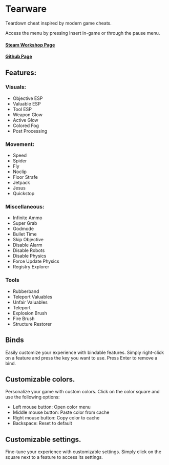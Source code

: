 # Tearware
Teardown cheat inspired by modern game cheats.
  

Access the menu by pressing Insert in-game or through the pause menu.

#### [Steam Workshop Page](https://steamcommunity.com/sharedfiles/filedetails/?id=2798126764) 
#### [Github Page](https://github.com/SigmaSkid/Tearware)

## Features:
### Visuals: 
- Objective ESP
- Valuable ESP
- Tool ESP
- Weapon Glow
- Active Glow
- Colored Fog
- Post Processing

### Movement:
- Speed
- Spider
- Fly
- Noclip
- Floor Strafe
- Jetpack
- Jesus
- Quickstop

### Miscellaneous:
- Infinite Ammo
- Super Grab
- Godmode
- Bullet Time
- Skip Objective
- Disable Alarm
- Disable Robots
- Disable Physics
- Force Update Physics
- Registry Explorer

### Tools
- Rubberband
- Teleport Valuables
- Unfair Valuables
- Teleport
- Explosion Brush
- Fire Brush
- Structure Restorer


## Binds
Easily customize your experience with bindable features.
Simply right-click on a feature and press the key you want to use.
Press Enter to remove a bind.

## Customizable colors.
Personalize your game with custom colors. 
Click on the color square and use the following options:
- Left mouse button: Open color menu
- Middle mouse button: Paste color from cache
- Right mouse button: Copy color to cache
- Backspace: Reset to default

## Customizable settings.
Fine-tune your experience with customizable settings. 
Simply click on the square next to a feature to access its settings.
